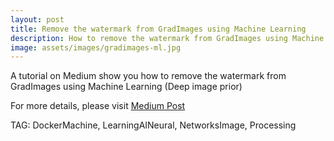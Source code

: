 ```yaml
---
layout: post
title: Remove the watermark from GradImages using Machine Learning
description: How to remove the watermark from GradImages using Machine Learning
image: assets/images/gradimages-ml.jpg
---
```


A tutorial on Medium show you how to remove the watermark from GradImages using Machine Learning (Deep image prior)

For more details, please visit [Medium Post](https://medium.com/@borgmon/how-to-remove-the-watermark-from-gradimages-using-machine-learning-e7e9719fb41c/)

TAG: DockerMachine, LearningAINeural, NetworksImage, Processing
